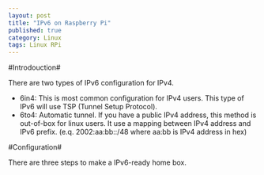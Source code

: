 ```yaml
---
layout: post
title: "IPv6 on Raspberry Pi"
published: true
category: Linux
tags: Linux RPi
---
```


#Introdouction#

There are two types of IPv6 configuration for IPv4.

*  6in4: This is most common configuration for IPv4 users. This type of IPv6 will use TSP (Tunnel Setup Protocol).
*  6to4: Automatic tunnel. If you have a public IPv4 address, this method is out-of-box for linux users. It use a mapping between IPv4 address and IPv6 prefix. (e.q. 2002:aa:bb::/48 where aa:bb is IPv4 address in hex)

#Configuration#
	
There are three steps to make a IPv6-ready home box.

